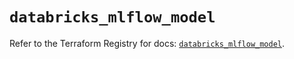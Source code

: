 # `databricks_mlflow_model`

Refer to the Terraform Registry for docs: [`databricks_mlflow_model`](https://registry.terraform.io/providers/databricks/databricks/1.55.0/docs/resources/mlflow_model).
